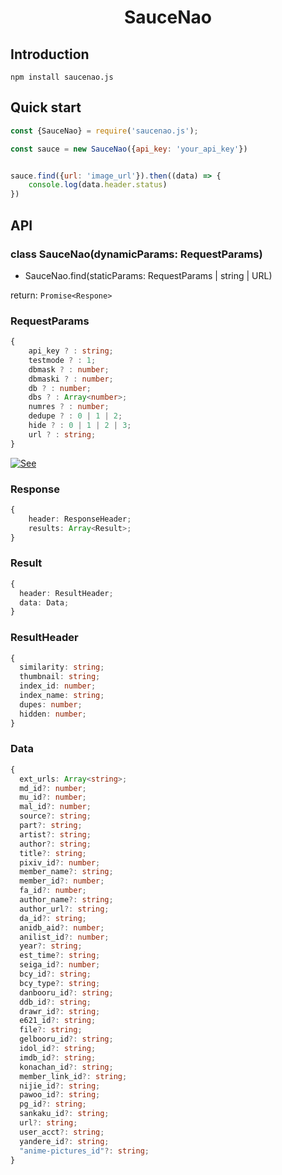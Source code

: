 <h1 align="center">SauceNao</h1>

## Introduction

`npm install saucenao.js`

## Quick start

```js
const {SauceNao} = require('saucenao.js');

const sauce = new SauceNao({api_key: 'your_api_key'})


sauce.find({url: 'image_url'}).then((data) => {
    console.log(data.header.status)
})
```

## API

### class SauceNao(dynamicParams: RequestParams)

* SauceNao.find(staticParams: RequestParams | string | URL)

return: `Promise<Respone>`

### RequestParams

```ts
{
    api_key ? : string;
    testmode ? : 1;
    dbmask ? : number;
    dbmaski ? : number;
    db ? : number;
    dbs ? : Array<number>;
    numres ? : number;
    dedupe ? : 0 | 1 | 2;
    hide ? : 0 | 1 | 2 | 3;
    url ? : string;
}
```

[![See](https://img.shields.io/badge/See-blue?style=for-the-badge&logoColor=white)](https://saucenao.com/user.php?page=search-api)

### Response

```ts
{
	header: ResponseHeader;
	results: Array<Result>;
}
```

### Result

```ts
{
  header: ResultHeader;
  data: Data;
}
```

### ResultHeader

```ts
{
  similarity: string;
  thumbnail: string;
  index_id: number;
  index_name: string;
  dupes: number;
  hidden: number;
}
```

### Data

```ts
{
  ext_urls: Array<string>;
  md_id?: number;
  mu_id?: number;
  mal_id?: number;
  source?: string;
  part?: string;
  artist?: string;
  author?: string;
  title?: string;
  pixiv_id?: number;
  member_name?: string;
  member_id?: number;
  fa_id?: number;
  author_name?: string;
  author_url?: string;
  da_id?: string;
  anidb_aid?: number;
  anilist_id?: number;
  year?: string;
  est_time?: string;
  seiga_id?: number;
  bcy_id?: string;
  bcy_type?: string;
  danbooru_id?: string;
  ddb_id?: string;
  drawr_id?: string;
  e621_id?: string;
  file?: string;
  gelbooru_id?: string;
  idol_id?: string;
  imdb_id?: string;
  konachan_id?: string;
  member_link_id?: string;
  nijie_id?: string;
  pawoo_id?: string;
  pg_id?: string;
  sankaku_id?: string;
  url?: string;
  user_acct?: string;
  yandere_id?: string;
  "anime-pictures_id"?: string;
}
```